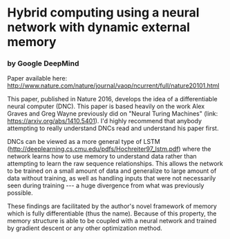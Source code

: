 # Hybrid computing using a neural network with dynamic external memory
### by Google DeepMind

Paper available here: http://www.nature.com/nature/journal/vaop/ncurrent/full/nature20101.html 

This paper, published in Nature 2016, develops the idea of a differentiable neural computer (DNC). This paper is based heavily on the work Alex Graves and Greg Wayne previously did on "Neural Turing Machines" (link: https://arxiv.org/abs/1410.5401). I'd highly recommend that anybody attempting to really understand DNCs read and understand his paper first.

DNCs can be viewed as a more general type of LSTM (http://deeplearning.cs.cmu.edu/pdfs/Hochreiter97_lstm.pdf) where the network learns how to use memory to understand data rather than attempting to learn the raw sequence relationships. This allows the network to be trained on a small amount of data and generalize to large amount of data without training, as well as handling inputs that were not necessarily seen during training --- a huge divergence from what was previously possible.

These findings are facilitated by the author's novel framework of memory which is fully differentiable (thus the name). Because of this property, the memory structure is able to be coupled with a neural network and trained by gradient descent or any other optimization method.
